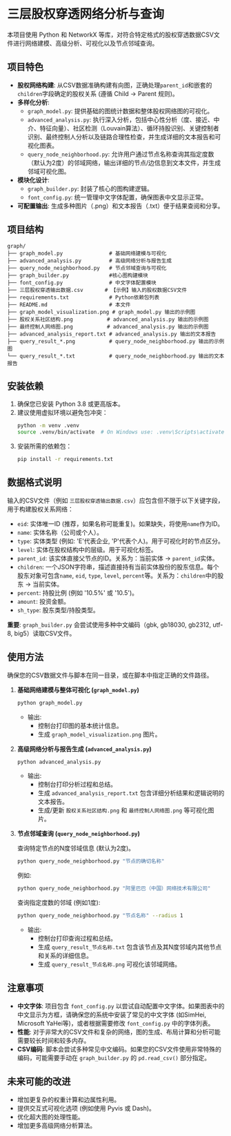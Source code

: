 # 三层股权穿透网络分析与查询

本项目使用 Python 和 NetworkX 等库，对符合特定格式的股权穿透数据CSV文件进行网络建模、高级分析、可视化以及节点邻域查询。

## 项目特色

- **股权网络构建**: 从CSV数据准确构建有向图，正确处理`parent_id`和嵌套的`children`字段确定的股权关系 (遵循 Child -> Parent 规则)。
- **多样化分析**: 
    - `graph_model.py`: 提供基础的图统计数据和整体股权网络图的可视化。
    - `advanced_analysis.py`: 执行深入分析，包括中心性分析（度、接近、中介、特征向量）、社区检测（Louvain算法）、循环持股识别、关键控制者识别、最终控制人分析以及链路合理性检查，并生成详细的文本报告和可视化图表。
    - `query_node_neighborhood.py`: 允许用户通过节点名称查询其指定度数（默认为2度）的邻域网络，输出详细的节点/边信息到文本文件，并生成邻域可视化图。
- **模块化设计**: 
    - `graph_builder.py`: 封装了核心的图构建逻辑。
    - `font_config.py`: 统一管理中文字体配置，确保图表中文显示正常。
- **可配置输出**: 生成多种图片（.png）和文本报告（.txt）便于结果查阅和分享。

## 项目结构

```
graph/
├── graph_model.py               # 基础网络建模与可视化
├── advanced_analysis.py         # 高级网络分析与报告生成
├── query_node_neighborhood.py   # 节点邻域查询与可视化
├── graph_builder.py             #核心图构建模块
├── font_config.py               # 中文字体配置模块
├── 三层股权穿透输出数据.csv       # 【示例】输入的股权数据CSV文件
├── requirements.txt             # Python依赖包列表
├── README.md                    # 本文件
├── graph_model_visualization.png # graph_model.py 输出的示例图
├── 股权关系社区结构.png           # advanced_analysis.py 输出的示例图
├── 最终控制人网络图.png           # advanced_analysis.py 输出的示例图
├── advanced_analysis_report.txt # advanced_analysis.py 输出的文本报告
├── query_result_*.png           # query_node_neighborhood.py 输出的示例图
└── query_result_*.txt           # query_node_neighborhood.py 输出的文本报告
```

## 安装依赖

1.  确保您已安装 Python 3.8 或更高版本。
2.  建议使用虚拟环境以避免包冲突：
    ```bash
    python -m venv .venv
    source .venv/bin/activate  # On Windows use: .venv\Scripts\activate
    ```
3.  安装所需的依赖包：
    ```bash
    pip install -r requirements.txt
    ```

## 数据格式说明

输入的CSV文件（例如 `三层股权穿透输出数据.csv`）应包含但不限于以下关键字段，用于构建股权关系网络：

- `eid`: 实体唯一ID (推荐，如果名称可能重复)。如果缺失，将使用`name`作为ID。
- `name`: 实体名称（公司或个人）。
- `type`: 实体类型 (例如: 'E'代表企业, 'P'代表个人)。用于可视化时的节点区分。
- `level`: 实体在股权结构中的层级。用于可视化标签。
- `parent_id`: 该实体直接父节点的ID。关系为：当前实体 -> `parent_id`实体。
- `children`: 一个JSON字符串，描述直接持有当前实体股份的股东信息。每个股东对象可包含`name`, `eid`, `type`, `level`, `percent`等。关系为：`children`中的股东 -> 当前实体。
- `percent`: 持股比例 (例如 '10.5%' 或 '10.5')。
- `amount`: 投资金额。
- `sh_type`: 股东类型/持股类型。

**重要**: `graph_builder.py` 会尝试使用多种中文编码（gbk, gb18030, gb2312, utf-8, big5）读取CSV文件。

## 使用方法

确保您的CSV数据文件与脚本在同一目录，或在脚本中指定正确的文件路径。

1.  **基础网络建模与整体可视化 (`graph_model.py`)**
    ```bash
    python graph_model.py
    ```
    - 输出: 
        - 控制台打印图的基本统计信息。
        - 生成 `graph_model_visualization.png` 图片。

2.  **高级网络分析与报告生成 (`advanced_analysis.py`)**
    ```bash
    python advanced_analysis.py
    ```
    - 输出:
        - 控制台打印分析过程和总结。
        - 生成 `advanced_analysis_report.txt` 包含详细分析结果和逻辑说明的文本报告。
        - 生成/更新 `股权关系社区结构.png` 和 `最终控制人网络图.png` 等可视化图片。

3.  **节点邻域查询 (`query_node_neighborhood.py`)**
    
    查询特定节点的N度邻域信息 (默认为2度)。
    ```bash
    python query_node_neighborhood.py "节点的确切名称"
    ```
    例如:
    ```bash
    python query_node_neighborhood.py "阿里巴巴（中国）网络技术有限公司"
    ```
    查询指定度数的邻域 (例如1度):
    ```bash
    python query_node_neighborhood.py "节点名称" --radius 1
    ```
    - 输出:
        - 控制台打印查询过程和总结。
        - 生成 `query_result_节点名称.txt` 包含该节点及其N度邻域内其他节点和关系的详细信息。
        - 生成 `query_result_节点名称.png` 可视化该邻域网络。

## 注意事项

- **中文字体**: 项目包含 `font_config.py` 以尝试自动配置中文字体。如果图表中的中文显示为方框，请确保您的系统中安装了常见的中文字体 (如SimHei, Microsoft YaHei等)，或者根据需要修改 `font_config.py` 中的字体列表。
- **性能**: 对于非常大的CSV文件和复杂的网络，图的生成、布局计算和分析可能需要较长时间和较多内存。
- **CSV编码**: 脚本会尝试多种常见中文编码。如果您的CSV文件使用非常特殊的编码，可能需要手动在 `graph_builder.py` 的 `pd.read_csv()` 部分指定。

## 未来可能的改进

- 增加更复杂的权重计算和边属性利用。
- 提供交互式可视化选项 (例如使用 Pyvis 或 Dash)。
- 优化超大图的处理性能。
- 增加更多高级网络分析算法。 